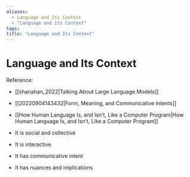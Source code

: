 ```yaml
---
aliases:
  - Language and Its Context
  - "Language and its Context"
tags:
title: "Language and Its Context"
---
```


# Language and Its Context

Reference:
- [[shanahan_2022|Talking About Large Language Models]]
- [[20220904143432|Form, Meaning, and Communicative Intents]]
- [[How Human Language Is, and Isn’t, Like a Computer Program|How Human Language Is, and Isn’t, Like a Computer Program]]

- It is social and collective
- It is interactive
- It has communicative intent
- It has nuances and implications